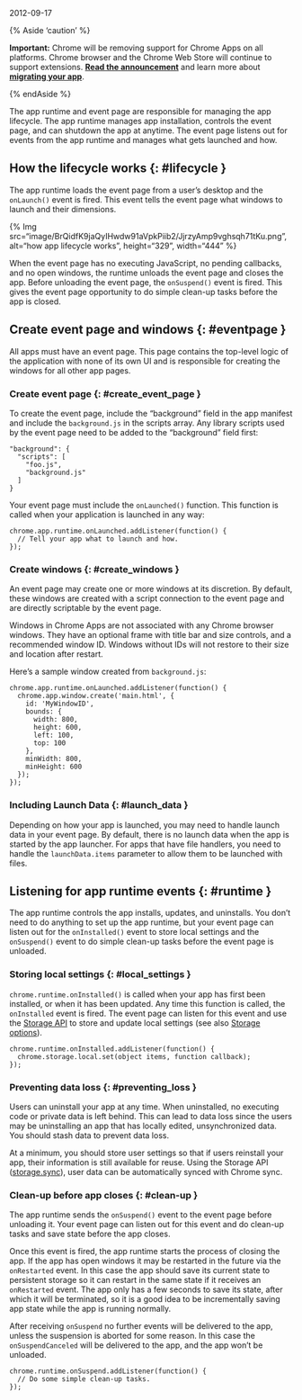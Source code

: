 2012-09-17

{% Aside ‘caution’ %}

**Important:** Chrome will be removing support for Chrome Apps on all platforms. Chrome browser and the Chrome Web Store will continue to support extensions. [**Read the announcement**](https://blog.chromium.org/2020/08/changes-to-chrome-app-support-timeline.html) and learn more about [**migrating your app**](/apps/migration).

{% endAside %}

The app runtime and event page are responsible for managing the app lifecycle. The app runtime manages app installation, controls the event page, and can shutdown the app at anytime. The event page listens out for events from the app runtime and manages what gets launched and how.

## How the lifecycle works {: \#lifecycle }

The app runtime loads the event page from a user’s desktop and the `onLaunch()` event is fired. This event tells the event page what windows to launch and their dimensions.

{% Img src=“image/BrQidfK9jaQyIHwdw91aVpkPiib2/JjrzyAmp9vghsqh71tKu.png”, alt=“how app lifecycle works”, height=“329”, width=“444” %}

When the event page has no executing JavaScript, no pending callbacks, and no open windows, the runtime unloads the event page and closes the app. Before unloading the event page, the `onSuspend()` event is fired. This gives the event page opportunity to do simple clean-up tasks before the app is closed.

## Create event page and windows {: \#eventpage }

All apps must have an event page. This page contains the top-level logic of the application with none of its own UI and is responsible for creating the windows for all other app pages.

### Create event page {: \#create_event_page }

To create the event page, include the “background” field in the app manifest and include the `background.js` in the scripts array. Any library scripts used by the event page need to be added to the “background” field first:

    "background": {
      "scripts": [
        "foo.js",
        "background.js"
      ]
    }

Your event page must include the `onLaunched()` function. This function is called when your application is launched in any way:

    chrome.app.runtime.onLaunched.addListener(function() {
      // Tell your app what to launch and how.
    });

### Create windows {: \#create_windows }

An event page may create one or more windows at its discretion. By default, these windows are created with a script connection to the event page and are directly scriptable by the event page.

Windows in Chrome Apps are not associated with any Chrome browser windows. They have an optional frame with title bar and size controls, and a recommended window ID. Windows without IDs will not restore to their size and location after restart.

Here’s a sample window created from `background.js`:

    chrome.app.runtime.onLaunched.addListener(function() {
      chrome.app.window.create('main.html', {
        id: 'MyWindowID',
        bounds: {
          width: 800,
          height: 600,
          left: 100,
          top: 100
        },
        minWidth: 800,
        minHeight: 600
      });
    });

### Including Launch Data {: \#launch_data }

Depending on how your app is launched, you may need to handle launch data in your event page. By default, there is no launch data when the app is started by the app launcher. For apps that have file handlers, you need to handle the `launchData.items` parameter to allow them to be launched with files.

## Listening for app runtime events {: \#runtime }

The app runtime controls the app installs, updates, and uninstalls. You don’t need to do anything to set up the app runtime, but your event page can listen out for the `onInstalled()` event to store local settings and the `onSuspend()` event to do simple clean-up tasks before the event page is unloaded.

### Storing local settings {: \#local_settings }

`chrome.runtime.onInstalled()` is called when your app has first been installed, or when it has been updated. Any time this function is called, the `onInstalled` event is fired. The event page can listen for this event and use the [Storage API](storage) to store and update local settings (see also [Storage options](app_storage#options)).

    chrome.runtime.onInstalled.addListener(function() {
      chrome.storage.local.set(object items, function callback);
    });

### Preventing data loss {: \#preventing_loss }

Users can uninstall your app at any time. When uninstalled, no executing code or private data is left behind. This can lead to data loss since the users may be uninstalling an app that has locally edited, unsynchronized data. You should stash data to prevent data loss.

At a minimum, you should store user settings so that if users reinstall your app, their information is still available for reuse. Using the Storage API ([storage.sync](/apps/storage#property-sync)), user data can be automatically synced with Chrome sync.

### Clean-up before app closes {: \#clean-up }

The app runtime sends the `onSuspend()` event to the event page before unloading it. Your event page can listen out for this event and do clean-up tasks and save state before the app closes.

Once this event is fired, the app runtime starts the process of closing the app. If the app has open windows it may be restarted in the future via the `onRestarted` event. In this case the app should save its current state to persistent storage so it can restart in the same state if it receives an `onRestarted` event. The app only has a few seconds to save its state, after which it will be terminated, so it is a good idea to be incrementally saving app state while the app is running normally.

After receiving `onSuspend` no further events will be delivered to the app, unless the suspension is aborted for some reason. In this case the `onSuspendCanceled` will be delivered to the app, and the app won’t be unloaded.

    chrome.runtime.onSuspend.addListener(function() {
      // Do some simple clean-up tasks.
    });
